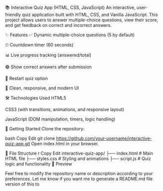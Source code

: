 📚 Interactive Quiz App (HTML, CSS, JavaScript)
An interactive, user-friendly quiz application built with HTML, CSS, and Vanilla JavaScript. This project allows users to answer multiple-choice questions, view their score, and get feedback on correct and incorrect answers.

✨ Features
✅ Dynamic multiple-choice questions (5 by default)

⏱ Countdown timer (60 seconds)

📊 Live progress tracking (answered/total)

🟢 Show correct answers after submission

🔄 Restart quiz option

🎨 Clean, responsive, and modern UI

🛠️ Technologies Used
HTML5

CSS3 (with transitions, animations, and responsive layout)

JavaScript (DOM manipulation, timers, logic handling)

🚀 Getting Started
Clone the repository:

bash
Copy
Edit
git clone https://github.com/your-username/interactive-quiz-app.git
Open index.html in your browser.

📂 File Structure
r
Copy
Edit
interactive-quiz-app/
├── index.html         # Main HTML file
├── styles.css         # Styling and animations
├── script.js          # Quiz logic and functionality
📸 Preview

Feel free to modify the repository name or description according to your preferences. Let me know if you want me to generate a README.md file version of this to

